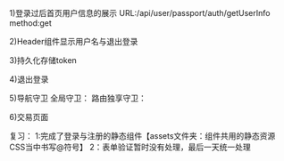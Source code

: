 1)登录过后首页用户信息的展示
URL:/api/user/passport/auth/getUserInfo  method:get


2)Header组件显示用户名与退出登录


3)持久化存储token


4)退出登录


5)导航守卫
全局守卫：
路由独享守卫：


6)交易页面









复习：
1:完成了登录与注册的静态组件【assets文件夹：组件共用的静态资源 CSS当中书写@符号】
2：表单验证暂时没有处理，最后一天统一处理
